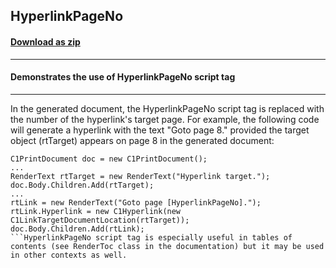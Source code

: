 ## HyperlinkPageNo
#### [Download as zip](https://grapecity.github.io/DownGit/#/home?url=https://github.com/GrapeCity/ComponentOne-WinForms-Samples/tree/master/Next\PrintDocument\CS\HyperlinkPageNo)
____
#### Demonstrates the use of HyperlinkPageNo script tag
____
In the generated document, the HyperlinkPageNo script tag is replaced with the number of the hyperlink's target page.
For example, the following code will generate a hyperlink with the text "Goto page 8." provided the target object (rtTarget) appears on page 8 in the generated document:
```
C1PrintDocument doc = new C1PrintDocument();
...
RenderText rtTarget = new RenderText("Hyperlink target.");
doc.Body.Children.Add(rtTarget);
...
rtLink = new RenderText("Goto page [HyperlinkPageNo].");
rtLink.Hyperlink = new C1Hyperlink(new C1LinkTargetDocumentLocation(rtTarget));
doc.Body.Children.Add(rtLink);
```HyperlinkPageNo script tag is especially useful in tables of contents (see RenderToc class in the documentation) but it may be used in other contexts as well.
